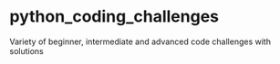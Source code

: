 # python_coding_challenges
 Variety of beginner, intermediate and advanced code challenges with solutions
